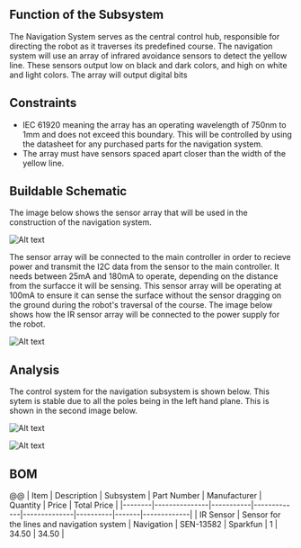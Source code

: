 ## Function of the Subsystem

The Navigation System serves as the central control hub, responsible for directing the robot as it traverses its predefined course.
The navigation system will use an array of infrared avoidance sensors to detect the yellow line. These sensors output low on black and dark colors, and high on white and light colors. The array will output digital bits 

## Constraints

- IEC 61920 meaning the array has an operating wavelength of 750nm to 1mm and does not exceed this boundary. This will be controlled by using the datasheet for any purchased parts for the navigation system.
- The array must have sensors spaced apart closer than the width of the yellow line.

## Buildable Schematic

The image below shows the sensor array that will be used in the construction of the navigation system. 

![Alt text](https://github.com/cebttu/CapstoneTeam1/blob/aConorOrr-signoff-Navigation/Documentation/Signoffs/NavSystem/Sensor%20Array.jpg)

The sensor array will be connected to the main controller in order to recieve power and transmit the I2C data from the sensor to the main controller. It needs between 25mA and 180mA to operate, depending on the distance from the surfacce it will be sensing. This sensor array will be operating at 100mA to ensure it can sense the surface without the sensor dragging on the ground during the robot's traversal of the course. The image below shows how the IR sensor array will be connected to the power supply for the robot.

![Alt text](https://github.com/cebttu/CapstoneTeam1/blob/aConorOrr-signoff-Navigation/Documentation/Signoffs/NavSystem/IR%20Power%20Connection.png)

## Analysis

The control system for the navigation subsystem is shown below. This sytem is stable due to all the poles being in the left hand plane. This is shown in the second image below.

![Alt text](https://github.com/cebttu/CapstoneTeam1/blob/aConorOrr-signoff-Navigation/Documentation/Signoffs/NavSystem/IR%20Control%20Block%202.png)

![Alt text]()

## BOM

@@
|  Item  |  Description  | Subsystem | Part Number | Manufacturer | Quantity | Price | Total Price |
|--------|---------------|-----------|-------------|--------------|----------|-------|-------------|
| IR Sensor | Sensor for the lines and navigation system | Navigation | SEN-13582 | Sparkfun | 1 | 34.50 | 34.50 |
